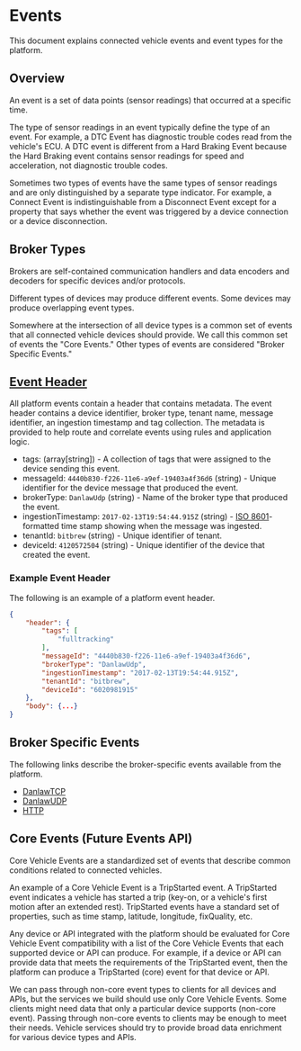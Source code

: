 # Events

This document explains connected vehicle events and event types for the platform.

## Overview

An event is a set of data points (sensor readings) that occurred at a specific
time.

The type of sensor readings in an event typically define the type of an event.
For example, a DTC Event has diagnostic trouble codes read from the vehicle's
ECU. A DTC event is different from a Hard Braking Event because the Hard Braking
event contains sensor readings for speed and acceleration, not diagnostic
trouble codes.

Sometimes two types of events have the same types of sensor readings and are
only distinguished by a separate type indicator. For example, a Connect Event is
indistinguishable from a Disconnect Event except for a property that says
whether the event was triggered by a device connection or a device
disconnection.

## Broker Types

Brokers are self-contained communication handlers and data encoders and decoders
for specific devices and/or protocols.

Different types of devices may produce different events. Some devices may
produce overlapping event types.

Somewhere at the intersection of all device types is a common set of events that
all connected vehicle devices should provide. We call this common set of events
the "Core Events." Other types of events are considered "Broker Specific
Events."

## <a href="README.md/#platform-header">Event Header</a>

All platform events contain a header that contains metadata. The event header
contains a device identifier, broker type, tenant name, message
identifier, an ingestion timestamp and tag collection. The metadata is provided
to help route and correlate events using rules and application logic.

- tags: (array[string]) - A collection of tags that were assigned to the device sending this event.
- messageId: `4440b830-f226-11e6-a9ef-19403a4f36d6` (string) - Unique identifier for the device message that produced the event.
- brokerType: `DanlawUdp` (string) - Name of the broker type that produced the event.
- ingestionTimestamp: `2017-02-13T19:54:44.915Z` (string) - [ISO 8601](https://en.wikipedia.org/wiki/ISO_8601)-formatted time stamp showing when the message was ingested.
- tenantId: `bitbrew` (string) - Unique identifier of tenant.
- deviceId: `4120572504` (string) - Unique identifier of the device that created the event.

### Example Event Header

The following is an example of a platform event header.

```json
{
    "header": {
        "tags": [
            "fulltracking"
        ],
        "messageId": "4440b830-f226-11e6-a9ef-19403a4f36d6",
        "brokerType": "DanlawUdp",
        "ingestionTimestamp": "2017-02-13T19:54:44.915Z",
        "tenantId": "bitbrew",
        "deviceId": "6020981915"
    },
    "body": {...}
}
```

## Broker Specific Events

The following links describe the broker-specific events available from the
platform.

- [DanlawTCP](broker-danlawtcp-events.md)
- [DanlawUDP](broker-danlawudp-events.md)
- [HTTP](broker-http-events.md)

## Core Events (Future Events API)

Core Vehicle Events are a standardized set of events that describe common
conditions related to connected vehicles.

An example of a Core Vehicle Event is a TripStarted event. A TripStarted
event indicates a vehicle has started a trip (key-on, or a vehicle's first
motion after an extended rest). TripStarted events have a standard set of
properties, such as time stamp, latitude, longitude, fixQuality, etc.

Any device or API integrated with the platform should be evaluated for Core
Vehicle Event compatibility with a list of the Core Vehicle Events that each
supported device or API can produce. For example, if a device or API can provide
data that meets the requirements of the TripStarted event, then the platform can
produce a TripStarted (core) event for that device or API.

We can pass through non-core event types to clients for all devices and APIs,
but the services we build should use only Core Vehicle Events. Some clients
might need data that only a particular device supports (non-core event). Passing
through non-core events to clients may be enough to meet their needs. Vehicle
services should try to provide broad data enrichment for various device types
and APIs.
